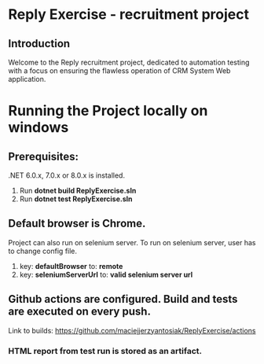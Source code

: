 # Reply Exercise - recruitment project
## Introduction
Welcome to the Reply recruitment project, dedicated to automation testing with a focus on ensuring the flawless operation of CRM System Web application. 
    
# Running the Project locally on windows
## Prerequisites:
.NET 6.0.x, 7.0.x or 8.0.x is installed.

  1. Run **dotnet build ReplyExercise.sln**
  2. Run **dotnet test ReplyExercise.sln**

## Default browser is Chrome.

Project can also run on selenium server. To run on selenium server, user has to change config file.
  1. key: **defaultBrowser** to: **remote**
  2. key: **seleniumServerUrl** to: **valid selenium server url**

## Github actions are configured. Build and tests are executed on every push.
Link to builds: https://github.com/maciejjerzyantosiak/ReplyExercise/actions
### HTML report from test run is stored as an artifact.
